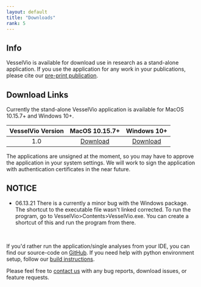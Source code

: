 ```yaml
---
layout: default
title: "Downloads"
rank: 5
---
```


## Info
VesselVio is available for download use in research as a stand-alone application. If you use the application for any work in your publications, please cite our [pre-print publication](https://www.researchsquare.com/article/rs-608609/v1).

## Download Links
Currently the stand-alone VesselVio application is available for MacOS 10.15.7+ and Windows 10+.

  | VesselVio Version | MacOS 10.15.7+ |    Windows 10+ |
  |:-------------:|:---------------:|:---------------:|
  | 1.0           | [Download](https://sourceforge.net/projects/vesselvio/files/1.0%20Downloads/VesselVio.app.zip/download) | [Download](https://sourceforge.net/projects/vesselvio/files/1.0%20Downloads/VesselVio.zip/download)  |

The applications are unsigned at the moment, so you may have to approve the application in your system settings. We will work to sign the application with authentication certificates in the near future.

## NOTICE

- 06.13.21 There is a currently a minor bug with the Windows package. The shortcut to the executable file wasn't linked corrected. To run the program, go to VesselVio>Contents>VesselVio.exe. You can create a shortcut of this and run the program from there.

&nbsp;

If you'd rather run the application/single analyses from your IDE, you can find our source-code on [GitHub](https://github.com/JacobBumgarner/VesselVio). If you need help with python environment setup, follow our [build instructions](https://jacobbumgarner.github.io/VesselVio/Build.html).

Please feel free to [contact us](mailto:vesselvio@gmail.com) with any bug reports, download issues, or feature requests.
